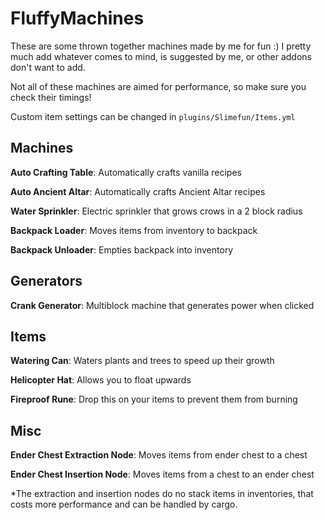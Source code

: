 # FluffyMachines

These are some thrown together machines made by me for fun :)
I pretty much add whatever comes to mind, is suggested by me, or other addons don't want to add.

Not all of these machines are aimed for performance, so make sure you check their timings!

Custom item settings can be changed in `plugins/Slimefun/Items.yml`

## Machines
**Auto Crafting Table**: Automatically crafts vanilla recipes

**Auto Ancient Altar**: Automatically crafts Ancient Altar recipes

**Water Sprinkler**: Electric sprinkler that grows crows in a 2 block radius

**Backpack Loader**: Moves items from inventory to backpack

**Backpack Unloader**: Empties backpack into inventory

## Generators
**Crank Generator**: Multiblock machine that generates power when clicked

## Items
**Watering Can**: Waters plants and trees to speed up their growth

**Helicopter Hat**: Allows you to float upwards

**Fireproof Rune**: Drop this on your items to prevent them from burning

## Misc
**Ender Chest Extraction Node**: Moves items from ender chest to a chest

**Ender Chest Insertion Node**: Moves items from a chest to an ender chest

*The extraction and insertion nodes do no stack items in inventories, that costs more performance and can be handled by cargo.